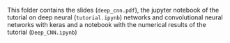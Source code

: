 This folder contains the slides (`deep_cnn.pdf`), the jupyter notebook of the tutorial on deep neural (`tutorial.ipynb`) networks and convolutional neural networks with keras and a notebook with the numerical results of the tutorial (`Deep_CNN.ipynb`)
